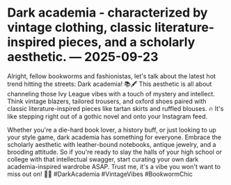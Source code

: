 # Dark academia - characterized by vintage clothing, classic literature-inspired pieces, and a scholarly aesthetic. — 2025-09-23

Alright, fellow bookworms and fashionistas, let's talk about the latest hot trend hitting the streets: Dark academia! 📚🖋️ This aesthetic is all about channeling those Ivy League vibes with a touch of mystery and intellect. Think vintage blazers, tailored trousers, and oxford shoes paired with classic literature-inspired pieces like tartan skirts and ruffled blouses. 🔥 It's like stepping right out of a gothic novel and onto your Instagram feed. 

Whether you're a die-hard book lover, a history buff, or just looking to up your style game, dark academia has something for everyone. Embrace the scholarly aesthetic with leather-bound notebooks, antique jewelry, and a brooding attitude. So if you're ready to slay the halls of your high school or college with that intellectual swagger, start curating your own dark academia-inspired wardrobe ASAP. Trust me, it's a vibe you won't want to miss out on! 🌹📖 #DarkAcademia #VintageVibes #BookwormChic